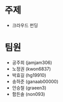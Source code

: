 # 주제
* 크라우드 펀딩
# 팀원
* 공주희 (jamjam306)
* 노정권 (kwon6837)
* 박효길 (hg19910)
* 송하준 (ganaab00000)
* 안승철 (graeen3)
* 함든솔 (non093)
